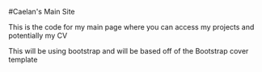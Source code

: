 #Caelan's Main Site

This is the code for my main page where you can access my projects and potentially my CV

This will be using bootstrap and will be based off of the Bootstrap cover template 
